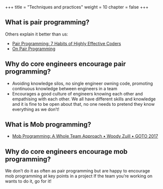 +++
title = "Techniques and practices"
weight = 10
chapter = false
+++

## What is pair programming?

Others explain it better than us:
* [Pair Programming: 7 Habits of Highly Effective Coders](https://www.youtube.com/watch?v=5ySLQ5_cQ34)
* [On Pair Programming](https://martinfowler.com/articles/on-pair-programming.html)

## Why do core engineers encourage pair programming?

* Avoiding knowledge silos, no single engineer owning code, promoting continuous knowledge between engineers in a team 
* Encourages a good culture of engineers knowing each other and empathising with each other. We all have different skills and knowledge and it is fine to be open about that, no one needs to pretend they know everything as we don’t!

## What is Mob programming?

* [Mob Programming: A Whole Team Approach • Woody Zuill • GOTO 2017](https://www.youtube.com/watch?v=SHOVVnRB4h0)

## Why do core engineers encourage mob programming?

We don’t do it as often as pair programming but are happy to encourage mob programming at key points in a project
If the team you’re working on wants to do it, go for it!

 

 


